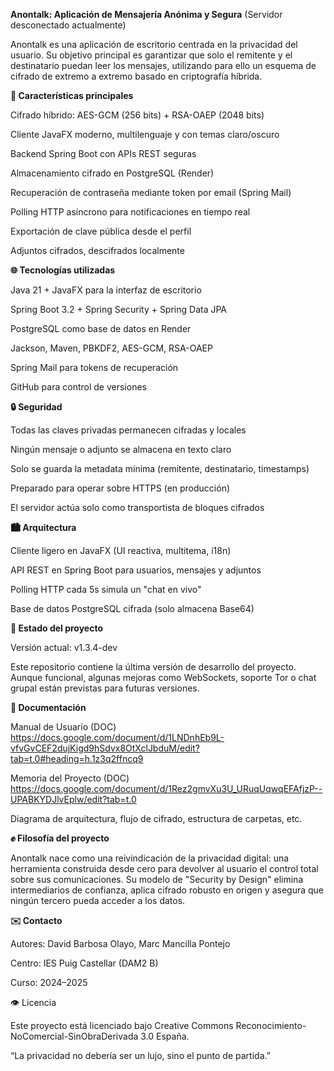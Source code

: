 **Anontalk: Aplicación de Mensajería Anónima y Segura** (Servidor desconectado actualmente)

Anontalk es una aplicación de escritorio centrada en la privacidad del usuario. Su objetivo principal es garantizar que solo el remitente y el destinatario puedan leer los mensajes, utilizando para ello un esquema de cifrado de extremo a extremo basado en criptografía híbrida.

**🚀 Características principales**

Cifrado híbrido: AES-GCM (256 bits) + RSA-OAEP (2048 bits)

Cliente JavaFX moderno, multilenguaje y con temas claro/oscuro

Backend Spring Boot con APIs REST seguras

Almacenamiento cifrado en PostgreSQL (Render)

Recuperación de contraseña mediante token por email (Spring Mail)

Polling HTTP asíncrono para notificaciones en tiempo real

Exportación de clave pública desde el perfil

Adjuntos cifrados, descifrados localmente

**🌐 Tecnologías utilizadas**

Java 21 + JavaFX para la interfaz de escritorio

Spring Boot 3.2 + Spring Security + Spring Data JPA

PostgreSQL como base de datos en Render

Jackson, Maven, PBKDF2, AES-GCM, RSA-OAEP

Spring Mail para tokens de recuperación

GitHub para control de versiones

**🔒 Seguridad**

Todas las claves privadas permanecen cifradas y locales

Ningún mensaje o adjunto se almacena en texto claro

Solo se guarda la metadata mínima (remitente, destinatario, timestamps)

Preparado para operar sobre HTTPS (en producción)

El servidor actúa solo como transportista de bloques cifrados

**🏙️ Arquitectura**

Cliente ligero en JavaFX (UI reactiva, multitema, i18n)

API REST en Spring Boot para usuarios, mensajes y adjuntos

Polling HTTP cada 5s simula un "chat en vivo"

Base de datos PostgreSQL cifrada (solo almacena Base64)

**📆 Estado del proyecto**

Versión actual: v1.3.4-dev

Este repositorio contiene la última versión de desarrollo del proyecto. Aunque funcional, algunas mejoras como WebSockets, soporte Tor o chat grupal están previstas para futuras versiones.


**📖 Documentación**

Manual de Usuario (DOC)
https://docs.google.com/document/d/1LNDnhEb9L-vfvGvCEF2dujKigd9hSdvx8OtXclJbduM/edit?tab=t.0#heading=h.1z3q2ffncq9

Memoria del Proyecto (DOC)
https://docs.google.com/document/d/1Rez2gmvXu3U_URuqUqwqEFAfjzP--UPABKYDJlvEplw/edit?tab=t.0

Diagrama de arquitectura, flujo de cifrado, estructura de carpetas, etc.


**✊ Filosofía del proyecto**

Anontalk nace como una reivindicación de la privacidad digital: una herramienta construida desde cero para devolver al usuario el control total sobre sus comunicaciones. Su modelo de "Security by Design" elimina intermediarios de confianza, aplica cifrado robusto en origen y asegura que ningún tercero pueda acceder a los datos.

**✉️ Contacto**

Autores: David Barbosa Olayo, Marc Mancilla Pontejo

Centro: IES Puig Castellar (DAM2 B)

Curso: 2024–2025

👁️ Licencia

Este proyecto está licenciado bajo Creative Commons Reconocimiento-NoComercial-SinObraDerivada 3.0 España.

“La privacidad no debería ser un lujo, sino el punto de partida.”

